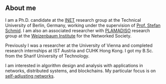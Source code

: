 ## About me 

I am a Ph.D. candidate at the <a href="https://www.linkedin.com/company/inet-tuberlin/">INET</a> research group at the Technical University of Berlin, Germany, working under the supervision of <a href="https://schmiste.github.io/">Prof. Stefan Schmid</a>. I am also an associated researcher with <a href="https://plamadiso.weizenbaum-institut.de">PLAMADISO</a>
research group at the <a href="https://www.weizenbaum-institut.de/en">Weizenbaum Institute</a> for the Networked Society.

Previously I was a researcher at the University of Vienna and completed research internships at IST Austria and CUHK Hong Kong. I got my B.Sc. from the Sharif University of Technology.

I am interested in algorithm design and analysis with applications in networks, distributed systems, and blockchains. My particular focus is on [self-adjusting networks](https://self-adjusting.net/).


